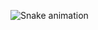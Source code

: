 ![Snake animation](https://github.com/eric-lemos/eric-lemos/blob/output/github-contribution-grid-snake.svg)
